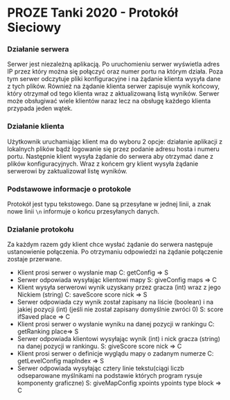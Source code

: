 # **PROZE Tanki 2020 - Protokół Sieciowy**

### **Działanie serwera**
Serwer jest niezależną aplikacją. Po uruchomieniu serwer wyświetla adres IP przez który można się połączyć oraz numer portu na którym działa. Poza tym serwer odczytuje pliki konfiguracyjne i na żądanie klienta wysyła dane z tych plików. Również na żądanie klienta serwer zapisuje wynik końcowy, który otrzymał od tego klienta wraz z aktualizowaną listą wyników. Serwer może obsługiwać wiele klientów naraz lecz na obsługę każdego klienta przypada jeden wątek.

### **Działanie klienta**
Użytkownik uruchamiając klient ma do wyboru 2 opcje: działanie aplikacji z lokalnych plików bądź logowanie się przez podanie adresu hosta i numeru portu. Następnie klient wysyła żądanie do serwera aby otrzymać dane z plików konfiguracyjnych. Wraz z końcem gry klient wysyła żądanie serwerowi by zaktualizował listę wyników.

### **Podstawowe informacje o protokole**
Protokół jest typu tekstowego. Dane są przesyłane w jednej linii, a znak nowe linii `\n` informuje o końcu przesyłanych danych. 

### **Działanie protokołu**
Za każdym razem gdy klient chce wysłać żądanie do serwera następuje ustanowienie połączenia. Po otrzymaniu odpowiedzi na żądanie połączenie zostaje przerwane.
* Klient prosi serwer o wysłanie map
C: getConfig => S
* Serwer odpowiada wysyłając klientowi mapy
S: giveConfig maps => C
* Klient wysyła serwerowi wynik uzyskany przez gracza (int) wraz z jego Nickiem (string)
C: saveScore score nick => S
* Serwer odpowiada czy wynik został zapisany na liście (boolean) i na jakiej pozycji (int) (jeśli nie został zapisany domyślnie zwróci 0)
S: score ifSaved place => C
* Klient prosi serwer o wysłanie wyniku na danej pozycji w rankingu
C: getRanking place=> S
* Serwer odpowiada klientowi wysyłając wynik (int) i nick gracza (string) na danej pozycji w rankingu.
S: giveScore score nick => C
* Klient prosi serwer o definicje wyglądu mapy o zadanym numerze
C: getLevelConfig mapIndex => S
* Serwer odpowiada wysyłając cztery linie tekstu(ciągi liczb odseparowane myślnikami na podstawie których program rysuje komponenty graficzne)
S: giveMapConfig xpoints ypoints type block => C